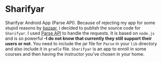 # Sharifyar
Sharifyar Android App (Parse API). 
Because of rejecting my app for some stupid reasons by [bazaar][1], i decided to publish the source code for `Sharifyar`. I used [Parse API][2] to handle the requests. It is based on `node.js` and is so powerful **-I do not know that currently they still support their users or not**. You need to include the jar file for `Parse` in your `lib` directory and also include it in `gradle` file.
`Sharifyar` is an app to enroll in some courses and then having the instructor you've chosen in your home.



  [1]: http://cafebazaar.ir/
  [2]: https://www.parse.com/

